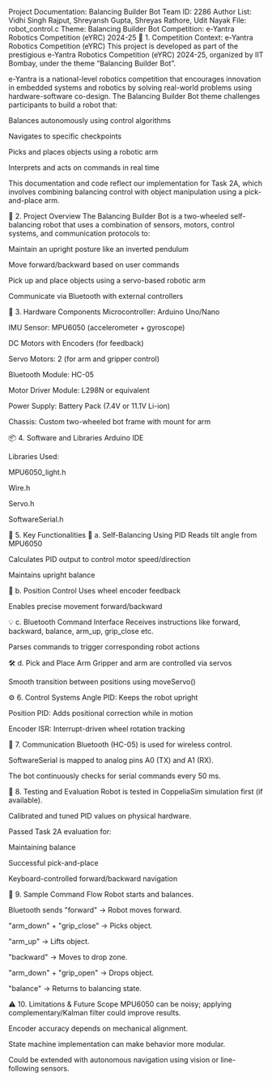 Project Documentation: Balancing Builder Bot
Team ID: 2286
Author List: Vidhi Singh Rajput, Shreyansh Gupta, Shreyas Rathore, Udit Nayak
File: robot_control.c
Theme: Balancing Builder Bot
Competition: e-Yantra Robotics Competition (eYRC) 2024-25
🏁 1. Competition Context: e-Yantra Robotics Competition (eYRC)
This project is developed as part of the prestigious e-Yantra Robotics Competition (eYRC) 2024-25, organized by IIT Bombay, under the theme “Balancing Builder Bot”.

e-Yantra is a national-level robotics competition that encourages innovation in embedded systems and robotics by solving real-world problems using hardware-software co-design. The Balancing Builder Bot theme challenges participants to build a robot that:

Balances autonomously using control algorithms

Navigates to specific checkpoints

Picks and places objects using a robotic arm

Interprets and acts on commands in real time

This documentation and code reflect our implementation for Task 2A, which involves combining balancing control with object manipulation using a pick-and-place arm.

🧠 2. Project Overview
The Balancing Builder Bot is a two-wheeled self-balancing robot that uses a combination of sensors, motors, control systems, and communication protocols to:

Maintain an upright posture like an inverted pendulum

Move forward/backward based on user commands

Pick up and place objects using a servo-based robotic arm

Communicate via Bluetooth with external controllers

🔧 3. Hardware Components
Microcontroller: Arduino Uno/Nano

IMU Sensor: MPU6050 (accelerometer + gyroscope)

DC Motors with Encoders (for feedback)

Servo Motors: 2 (for arm and gripper control)

Bluetooth Module: HC-05

Motor Driver Module: L298N or equivalent

Power Supply: Battery Pack (7.4V or 11.1V Li-ion)

Chassis: Custom two-wheeled bot frame with mount for arm

📦 4. Software and Libraries
Arduino IDE

Libraries Used:

MPU6050_light.h

Wire.h

Servo.h

SoftwareSerial.h

🔁 5. Key Functionalities
🤖 a. Self-Balancing Using PID
Reads tilt angle from MPU6050

Calculates PID output to control motor speed/direction

Maintains upright balance

🧭 b. Position Control
Uses wheel encoder feedback

Enables precise movement forward/backward

💡 c. Bluetooth Command Interface
Receives instructions like forward, backward, balance, arm_up, grip_close etc.

Parses commands to trigger corresponding robot actions

🛠 d. Pick and Place Arm
Gripper and arm are controlled via servos

Smooth transition between positions using moveServo()

⚙️ 6. Control Systems
Angle PID: Keeps the robot upright

Position PID: Adds positional correction while in motion

Encoder ISR: Interrupt-driven wheel rotation tracking

📡 7. Communication
Bluetooth (HC-05) is used for wireless control.

SoftwareSerial is mapped to analog pins A0 (TX) and A1 (RX).

The bot continuously checks for serial commands every 50 ms.

🧪 8. Testing and Evaluation
Robot is tested in CoppeliaSim simulation first (if available).

Calibrated and tuned PID values on physical hardware.

Passed Task 2A evaluation for:

Maintaining balance

Successful pick-and-place

Keyboard-controlled forward/backward navigation

🚀 9. Sample Command Flow
Robot starts and balances.

Bluetooth sends "forward" → Robot moves forward.

"arm_down" + "grip_close" → Picks object.

"arm_up" → Lifts object.

"backward" → Moves to drop zone.

"arm_down" + "grip_open" → Drops object.

"balance" → Returns to balancing state.

⚠️ 10. Limitations & Future Scope
MPU6050 can be noisy; applying complementary/Kalman filter could improve results.

Encoder accuracy depends on mechanical alignment.

State machine implementation can make behavior more modular.

Could be extended with autonomous navigation using vision or line-following sensors.

